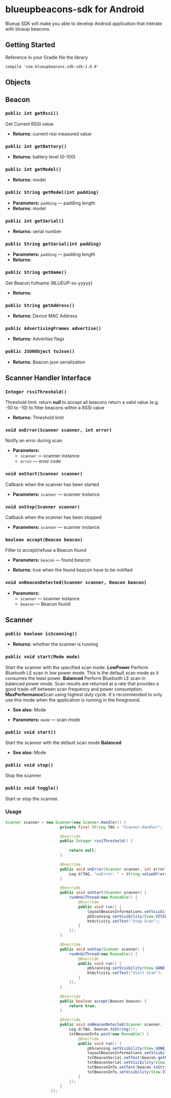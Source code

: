 # blueupbeacons-sdk for Android

Blueup SDK will make you able to develop Android application that interate with blueup beacons.


## Getting Started

Reference in your Gradle file the library

```
compile 'com.blueupbeacons.sdk:sdk:1.0.0'
```


## Objects

## Beacon

### `public int getRssi()`

Get Current RSSI value

 * **Returns:** current rssi measured value

### `public int getBattery()`

 * **Returns:** battery level (0-100)

### `public int getModel()`

 * **Returns:** model

### `public String getModel(int padding)`

 * **Parameters:** `padding` — padding length
 * **Returns:** model

### `public int getSerial()`

 * **Returns:** serial number

### `public String getSerial(int padding)`

 * **Parameters:** `padding` — padding length
 * **Returns:** 

### `public String getName()`

Get Beacon fullname (BLUEUP-xx-yyyyy)

 * **Returns:** 

### `public String getAddress()`

 * **Returns:** Device MAC Address

### `public AdvertisingFrames advertise()`

 * **Returns:** Advertise flags

### `public JSONObject toJson()`

 * **Returns:** Beacon json serialization


## Scanner Handler Interface

### `Integer rssiThreshold()`

Threshold limit. return <b>null</b> to accept all beacons return a valid value (e.g. -50 to -10) to filter beacons within a RSSI value

 * **Returns:** Threshold limit

### `void onError(Scanner scanner, int error)`

Notify an error during scan

 * **Parameters:**
   * `scanner` — scanner instance
   * `error` — error code

### `void onStart(Scanner scanner)`

Callback when the scanner has been started

 * **Parameters:** `scanner` — scanner instance

### `void onStop(Scanner scanner)`

Callback when the scanner has been stopped

 * **Parameters:** `scanner` — scanner instance

### `boolean accept(Beacon beacon)`

Filter to accept/refuse a Beacon found

 * **Parameters:** `beacon` — found beacon

     <p>
 * **Returns:** true when the found beacon have to be notified

### `void onBeaconDetected(Scanner scanner, Beacon beacon)`

 * **Parameters:**
   * `scanner` — scanner instance
   * `beacon` — Beacon found



## Scanner

### `public boolean isScanning()`

 * **Returns:** whether the scanner is running

### `public void start(Mode mode)`

Start the scanner with the specified scan mode. <b>LowPower</b> Perform Bluetooth LE scan in low power mode. This is the default scan mode as it consumes the least power. <b>Balanced</b> Perform Bluetooth LE scan in balanced power mode. Scan results are returned at a rate that provides a good trade-off between scan frequency and power consumption. <b>MaxPerformance</b>Scan using highest duty cycle. It's recommended to only use this mode when the application is running in the foreground.

 * **See also:** Mode

     <p>
 * **Parameters:** `mode` — scan mode

### `public void start()`

Start the scanner with the default scan mode <b>Balanced</b>

 * **See also:** Mode

### `public void stop()`

Stop the scanner

### `public void toggle()`

Start or stop the scanner.



### Usage
```java
Scanner scanner = new Scanner(new Scanner.Handler() {
                        private final String TAG = "Scanner.Handler";

                        @Override
                        public Integer rssiThreshold() {
                            
                            return null;
                        }

                        @Override
                        public void onError(Scanner scanner, int error) {
                            Log.d(TAG, "onError: " + String.valueOf(error));
                        }

                        @Override
                        public void onStart(Scanner scanner) {
                            runOnUiThread(new Runnable() {
                                @Override
                                public void run() {
                                    layoutBeaconInformations.setVisibility(View.GONE);
                                    pbScanning.setVisibility(View.VISIBLE);
                                    btActivity.setText("Stop Scan");
                                }
                            });
                        }

                        @Override
                        public void onStop(Scanner scanner) {
                            runOnUiThread(new Runnable() {
                                @Override
                                public void run() {
                                    pbScanning.setVisibility(View.GONE);
                                    btActivity.setText("Start Scan");
                                }
                            });
                        }

                        @Override
                        public boolean accept(Beacon beacon) {
                            return true;
                        }

                        @Override
                        public void onBeaconDetected(Scanner scanner, final Beacon beacon) {
                            Log.d(TAG, beacon.toString());
                            txtBeaconInfo.post(new Runnable() {
                                @Override
                                public void run() {
                                    pbScanning.setVisibility(View.GONE);
                                    layoutBeaconInformations.setVisibility(View.VISIBLE);
                                    txtBeaconSerial.setText(beacon.getName());
                                    txtBeaconSerial.setVisibility(View.VISIBLE);
                                    txtBeaconInfo.setText(beacon.toString());
                                    txtBeaconInfo.setVisibility(View.VISIBLE);
                                }
                            });
                        }
                    });
```

